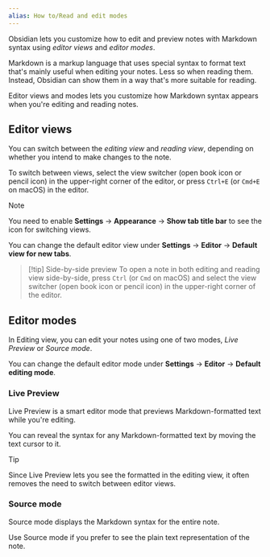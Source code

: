```yaml
---
alias: How to/Read and edit modes
---
```


Obsidian lets you customize how to edit and preview notes with Markdown syntax using _editor views_ and _editor modes_.

Markdown is a markup language that uses special syntax to format text that's mainly useful when editing your notes. Less so when reading them. Instead, Obsidian can show them in a way that's more suitable for reading.

Editor views and modes lets you customize how Markdown syntax appears when you're editing and reading notes.

## Editor views

You can switch between the _editing view_ and _reading view_, depending on whether you intend to make changes to the note.

To switch between views, select the view switcher (open book icon or pencil icon) in the upper-right corner of the editor, or press `Ctrl+E` (or `Cmd+E` on macOS) in the editor.

> [!note]
> You need to enable **Settings** -> **Appearance** -> **Show tab title bar** to see the icon for switching views.

You can change the default editor view under **Settings** -> **Editor** -> **Default view for new tabs**.

> [!tip] Side-by-side preview
> To open a note in both editing and reading view side-by-side, press `Ctrl` (or `Cmd` on macOS) and select the view switcher (open book icon or pencil icon) in the upper-right corner of the editor.

## Editor modes

In Editing view, you can edit your notes using one of two modes, _Live Preview_ or _Source mode_.

You can change the default editor mode under **Settings** -> **Editor** -> **Default editing mode**.

### Live Preview

Live Preview is a smart editor mode that previews Markdown-formatted text while you're editing.

You can reveal the syntax for any Markdown-formatted text by moving the text cursor to it.

> [!tip]
> Since Live Preview lets you see the formatted in the editing view, it often removes the need to switch between editor views.

### Source mode

Source mode displays the Markdown syntax for the entire note.

Use Source mode if you prefer to see the plain text representation of the note.
